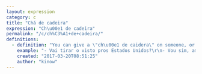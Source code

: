 ```yaml
---
layout: expression
category: c
title: "Chá de cadeira"
expression: "Ch\u00e1 de cadeira"
permalink: "/c/ch%C3%A1+de+cadeira/"
definitions:
  - definition: "You can give a \"ch\u00e1 de caidera\" on someone, or get a \"ch\u00e1 de cadeira\" from someone.\r\n\r\nWhen you give it to someone, it means that you made someone else to wait for a long time. Likewise, when you get one, means that you had to wait for a long time for something or someone."
    example: "- Vai tirar o visto pros Estados Unidos?\r\n- Vou sim, amanh\u00e3 \u00e0s tr\u00eas da tarde.\r\n- [Xi], se prepara pra tomar um ch\u00e1 de cadeira, hein?!"
    created: "2017-03-20T08:51:25"
    author: "kinow"
---
```

